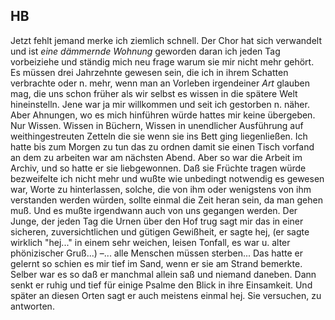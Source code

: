 ## HB
Jetzt fehlt jemand merke ich ziemlich schnell. Der Chor hat sich verwandelt und ist *eine dämmernde Wohnung* geworden daran ich jeden Tag vorbeiziehe und ständig mich neu frage warum sie mir nicht mehr gehört. Es müssen drei Jahrzehnte gewesen sein, die ich in ihrem Schatten verbrachte oder n. mehr, wenn man an Vorleben irgendeiner *Art* glauben mag, die uns schon früher als wir selbst es wissen in die spätere Welt hineinstelln. Jene war ja mir willkommen und seit ich gestorben n. näher. Aber Ahnungen, wo es mich hinführen würde hattes mir keine übergeben. Nur Wissen. Wissen in Büchern, Wissen in unendlicher Ausführung auf weithingestreuten Zetteln die sie wenn sie ins Bett ging liegenließen. Ich hatte bis zum Morgen zu tun das zu ordnen damit sie einen Tisch vorfand an dem zu arbeiten war am nächsten Abend. Aber so war die Arbeit im Archiv, und so hatte er sie liebgewonnen. Daß sie Früchte tragen würde bezweifelte ich nicht mehr und wußte wie unbedingt notwendig es gewesen war, Worte zu hinterlassen, solche, die von ihm oder wenigstens von ihm verstanden werden würden, sollte einmal die Zeit heran sein, da man gehen muß. Und es mußte irgendwann auch von uns gegangen werden. Der Junge, der jeden Tag die Urnen über den Hof trug sagt mir das in einer sicheren, zuversichtlichen und gütigen Gewißheit, er sagte hej, (er sagte wirklich &quot;hej...&quot; in einem sehr weichen, leisen Tonfall, es war u. alter phönizischer Gruß...) –... alle Menschen müssen sterben... Das hatte er gelernt so schien es mir tief im Sand, wenn er sie am Strand bemerkte. Selber war es so daß er manchmal allein saß und niemand daneben. Dann senkt er ruhig und tief für einige Psalme den Blick in ihre Einsamkeit. Und später an diesen Orten sagt er auch meistens einmal hej. Sie versuchen, zu antworten.   
